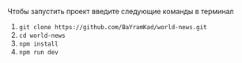 Чтобы запустить проект введите следующие команды в терминал 
1. ``git clone https://github.com/BaYramKad/world-news.git``  
2. ``cd world-news`` 
3. ``npm install`` 
4. ``npm run dev``

